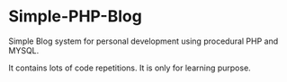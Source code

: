 # Simple-PHP-Blog
Simple Blog system for personal development using procedural PHP and MYSQL. 

It contains lots of code repetitions.
It is only for learning purpose.

